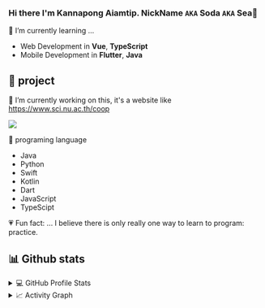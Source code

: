 ### Hi there I'm Kannapong Aiamtip. NickName `AKA` Soda `AKA` Sea👋

🌱 I’m currently learning ...
- Web Development in **Vue**, **TypeScript**
- Mobile Development in **Flutter**, **Java**

## :tulip: project
🔭 I’m currently working on this, it's a website like https://www.sci.nu.ac.th/coop

<a href="https://github.com/KanapongAiamtip/imsce">
  <img src="https://github-readme-stats.vercel.app/api/pin/?username=KanapongAiamtip&repo=imsce&theme=white"/>
</a>

:gem: programing language
- Java
- Python
- Swift
- Kotlin
- Dart
- JavaScript
- TypeScipt

:heartpulse: Fun fact: ...
I believe there is only really one way to learn to program: practice.


## 📊 Github stats
<details> 
  <summary>💻 GitHub Profile Stats</summary>
  <br/>
    <a href="https://github.com/anuraghazra/github-readme-stats"><img alt="KanapongAiamtip Github Stats" src="https://github-readme-stats.vercel.app/api/?username=KanapongAiamtip&show_icons=true&count_private=true&theme=default&hide_border=true&bg_color=fff&title_color=00E676&icon_color=00E676" height="192px"/></a>
  <a href="https://github.com/anuraghazra/github-readme-stats"><img alt="KanapongAiamtip Top Languages" src="https://github-readme-stats.vercel.app/api/top-langs/?username=KanapongAiamtip&langs_count=8&layout=compact&theme=default&hide_border=true&bg_color=fff&title_color=000&icon_color=000&hide=Jupyter%20Notebook" height="192px"/></a>
  <br/>
</details>
<details>
  <summary>📈 Activity Graph</summary>
  <br/>
<a href="https://github.com/ashutosh00710/github-readme-activity-graph"><img alt="rzashakeri's Activity Graph" src="https://activity-graph.herokuapp.com/graph/?username=KanapongAiamtip&bg_color=fff&color=000&line=00E676&point=000&hide_border=true" /></a>
</details>
